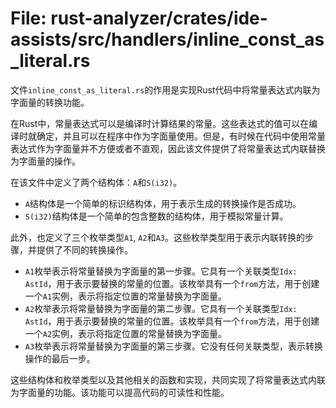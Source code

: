 # File: rust-analyzer/crates/ide-assists/src/handlers/inline_const_as_literal.rs

文件`inline_const_as_literal.rs`的作用是实现Rust代码中将常量表达式内联为字面量的转换功能。

在Rust中，常量表达式可以是编译时计算结果的常量。这些表达式的值可以在编译时就确定，并且可以在程序中作为字面量使用。但是，有时候在代码中使用常量表达式作为字面量并不方便或者不直观，因此该文件提供了将常量表达式内联替换为字面量的操作。

在该文件中定义了两个结构体：`A`和`S(i32)`。
- `A`结构体是一个简单的标识结构体，用于表示生成的转换操作是否成功。
- `S(i32)`结构体是一个简单的包含整数的结构体，用于模拟常量计算。

此外，也定义了三个枚举类型`A1`, `A2`和`A3`。这些枚举类型用于表示内联转换的步骤，并提供了不同的转换操作。

- `A1`枚举表示将常量替换为字面量的第一步骤。它具有一个关联类型`Idx: AstId`，用于表示要替换的常量的位置。该枚举具有一个`from`方法，用于创建一个`A1`实例，表示将指定位置的常量替换为字面量。
- `A2`枚举表示将常量替换为字面量的第二步骤。它具有一个关联类型`Idx: AstId`，用于表示要替换的常量的位置。该枚举具有一个`from`方法，用于创建一个`A2`实例，表示将指定位置的常量替换为字面量。
- `A3`枚举表示将常量替换为字面量的第三步骤。它没有任何关联类型，表示转换操作的最后一步。

这些结构体和枚举类型以及其他相关的函数和实现，共同实现了将常量表达式内联为字面量的功能。该功能可以提高代码的可读性和性能。

